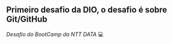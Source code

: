 ## Primeiro desafio da DIO, o desafio é sobre Git/GitHub



*Desafio do BootCamp da NTT DATA* :computer:

